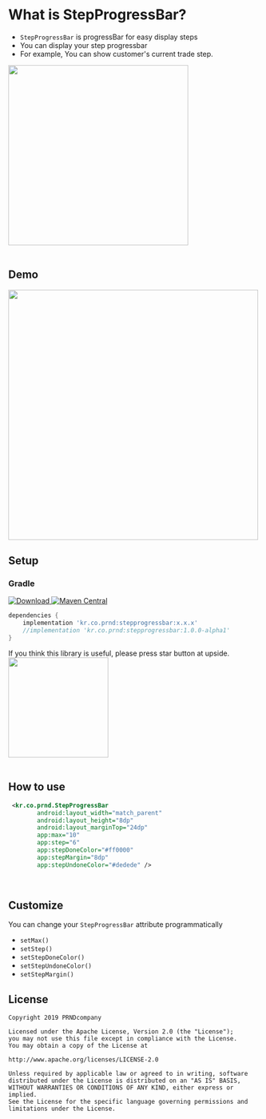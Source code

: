  
# What is StepProgressBar?
- `StepProgressBar` is progressBar for easy display steps
- You can display your step progressbar
- For example, You can show customer's current trade step.
<img src="https://github.com/PRNDcompany/StepProgressBar/blob/master/arts/heydealer_example.png" width="360">
<br/><br/>



## Demo
<img src="https://github.com/PRNDcompany/StepProgressBar/blob/master/arts/screenshot_1.png" width="500">
           
## Setup


### Gradle
[ ![Download](https://api.bintray.com/packages/prnd/maven/stepprogressbar/images/download.svg) ](https://bintray.com/prnd/maven/stepprogressbar/_latestVersion)
[![Maven Central](https://img.shields.io/maven-central/v/kr.co.prnd/stepprogressbar.svg?label=Maven%20Central)](https://search.maven.org/search?q=g:%22kr.co.prnd%22%20AND%20a:%stepprogressbar%22)
```gradle
dependencies {
    implementation 'kr.co.prnd:stepprogressbar:x.x.x'
    //implementation 'kr.co.prnd:stepprogressbar:1.0.0-alpha1'    
}

```

If you think this library is useful, please press star button at upside. 
<br/>
<img src="https://phaser.io/content/news/2015/09/10000-stars.png" width="200">
<br/><br/>



## How to use
```xml
 <kr.co.prnd.StepProgressBar
        android:layout_width="match_parent"
        android:layout_height="8dp"
        android:layout_marginTop="24dp"
        app:max="10"
        app:step="6"
        app:stepDoneColor="#ff0000"
        app:stepMargin="8dp"
        app:stepUndoneColor="#dedede" />
```
<br/>


## Customize
You can change your `StepProgressBar` attribute programmatically
- `setMax()`
- `setStep()`
- `setStepDoneColor()`
- `setStepUndoneColor()`
- `setStepMargin()`


## License 
 ```code
Copyright 2019 PRNDcompany

Licensed under the Apache License, Version 2.0 (the "License");
you may not use this file except in compliance with the License.
You may obtain a copy of the License at

http://www.apache.org/licenses/LICENSE-2.0

Unless required by applicable law or agreed to in writing, software
distributed under the License is distributed on an "AS IS" BASIS,
WITHOUT WARRANTIES OR CONDITIONS OF ANY KIND, either express or implied.
See the License for the specific language governing permissions and
limitations under the License.
```
